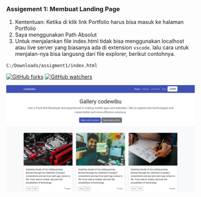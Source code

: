 ### Assigement 1: Membuat Landing Page

1. Kententuan: Ketika di klik link Portfolio harus bisa masuk ke halaman Portfolio
2. Saya menggunakan Path Absolut
3. Untuk menjalankan file index.html tidak bisa menggunakan localhost atau live server yang biasanya ada di extension `vscode`. lalu cara untuk menjalan-nya bisa langusng dari file explorer, berikut contohnya.

```vim
C:/Downloads/assigment1/index.html
```

[![GitHub forks](https://img.shields.io/github/forks/Naereen/StrapDown.js.svg?style=social&label=Fork&maxAge=2592000)](https://github.com/mhaemnn/portfolio/network/members) [![GitHub watchers](https://img.shields.io/github/watchers/Naereen/StrapDown.js.svg?style=social&label=Watch&maxAge=2592000)](https://github.com/mhaemnn/portfolio/watchers)

![destop](/assigment1/src/images/destop.png)
